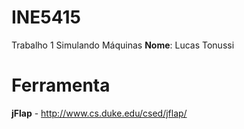 INE5415
=======

Trabalho 1 Simulando Máquinas
__Nome__: Lucas Tonussi

Ferramenta
=======

__jFlap__ - http://www.cs.duke.edu/csed/jflap/
